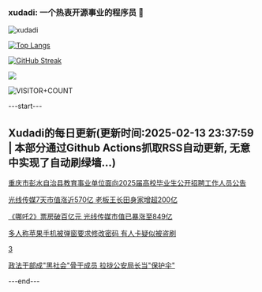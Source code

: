### xudadi: 一个热衷开源事业的程序员 👋

![xudadi](https://github-readme-stats-git-masterorgs-github-readme-stats-team.vercel.app/api?username=xudadi)

[![Top Langs](https://github-readme-stats.vercel.app/api/top-langs/?username=xudadi)](https://github.com/anuraghazra/github-readme-stats)

[![GitHub Streak](https://streak-stats.demolab.com?user=xudadi&locale=zh_Hans)](https://git.io/streak-stats)

![](https://raw.githubusercontent.com/xudadi/xudadi/main/assets/github-contribution-grid-snake.svg)

![VISITOR+COUNT](https://komarev.com/ghpvc/?username=xudadi&label=VISITOR+COUNT)


---start---

## Xudadi的每日更新(更新时间:2025-02-13 23:37:59 | 本部分通过Github Actions抓取RSS自动更新, 无意中实现了自动刷绿墙...)

[重庆市彭水自治县教育事业单位面向2025届高校毕业生公开招聘工作人员公告](https://www.gongkaoleida.com/article/2287110)

[光线传媒7天市值涨近570亿 老板王长田身家增超200亿](https://m.163.com/news/article/JOA64DU90512B07B.html)

[《哪吒2》票房破百亿元 光线传媒市值已暴涨至849亿](https://m.163.com/news/article/JOA4HE5O0534A4SC.html)

[多人称苹果手机被弹窗要求修改密码 有人卡疑似被盗刷](https://m.163.com/news/article/JO9N881K053469M5.html)

[3](https://m.163.com/touch/news/sub/domestic)

[政法干部成"黑社会"骨干成员 拉拢公安局长当"保护伞"](https://m.163.com/news/article/JO9TRK530001899O.html)

---end---
